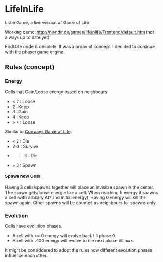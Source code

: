 LifeInLife
==========

Little Game, a live version of Game of Life


Working demo: http://niondir.de/games/lifeinlife/Frontend/default.htm
(not always up to date yet)


EndGate code is obsolete. It was a proov of concept. I decided to continue with the phaser game engine.


Rules (concept)
-----

### Energy

Cells that Gain/Loose energy based on neighbours

* < 2 : Loose
* 2  : Keep
* 3  : Gain
* 4  : Keep
* \> 4 : Loose

Similar to [Conways Game of Life](http://en.wikipedia.org/wiki/Conway%27s_Game_of_Life):
* < 2 : Die
* 2-3 : Survive
* > 3 : Die
* = 3 : Spawn

#### Spawn new Cells

Having 3 cells/spawns together will place an invisible spawn in the center. The spawn gets/loose energie like a cell. When reaching 5 energy it spawns a cell (with arbitary AI? and initial energy). Having 0 Energy will kill the spawn again. Other spawns will be counted as neighbours for spawns only.


### Evolution
Cells have evolution phases.

* A cell with <= 0 energy will evolve back till phase 0.
* A cell with >100 energy will evolve to the next phase till max.

It might be considdered to adopt the rules how different evolution phases influence each other.
